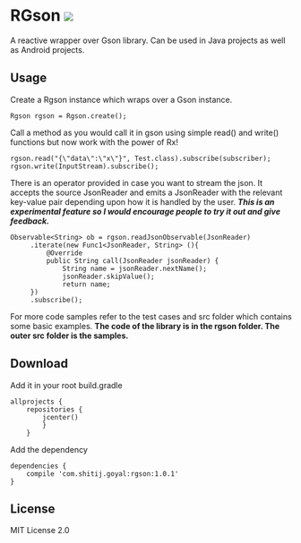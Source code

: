 # RGson [![](https://www.jitpack.io/v/masterlittle/RGson.svg)](https://www.jitpack.io/#masterlittle/RGson)
A reactive wrapper over Gson library. Can be used in Java projects as well as Android projects.

## Usage

Create a Rgson instance which wraps over a Gson instance.
```
Rgson rgson = Rgson.create();
```
Call a method as you would call it in gson using simple read() and write() functions but now work with the power of Rx!
```
rgson.read("{\"data\":\"x\"}", Test.class).subscribe(subscriber);
rgson.write(InputStream).subscribe();
```

There is an operator provided in case you want to stream the json. It accepts the source JsonReader and emits a JsonReader with the relevant key-value pair depending upon how it is handled by the user.
_**This is an experimental feature so I would encourage people to try it out and give feedback.**_
```
Observable<String> ob = rgson.readJsonObservable(JsonReader)
     .iterate(new Func1<JsonReader, String> (){
         @Override
         public String call(JsonReader jsonReader) {
             String name = jsonReader.nextName();
             jsonReader.skipValue();
             return name;
     })
     .subscribe();
```

For more code samples refer to the test cases and src folder which contains some basic examples.
**The code of the library is in the rgson folder. The outer src folder is the samples.**

## Download
Add it in your root build.gradle
```
allprojects {
    repositories {
        jcenter()
        }
    }
```
Add the dependency
```
dependencies {
    compile 'com.shitij.goyal:rgson:1.0.1'
}
```

## License
MIT License 2.0




